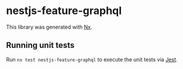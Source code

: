 # nestjs-feature-graphql

This library was generated with [Nx](https://nx.dev).

## Running unit tests

Run `nx test nestjs-feature-graphql` to execute the unit tests via [Jest](https://jestjs.io).
